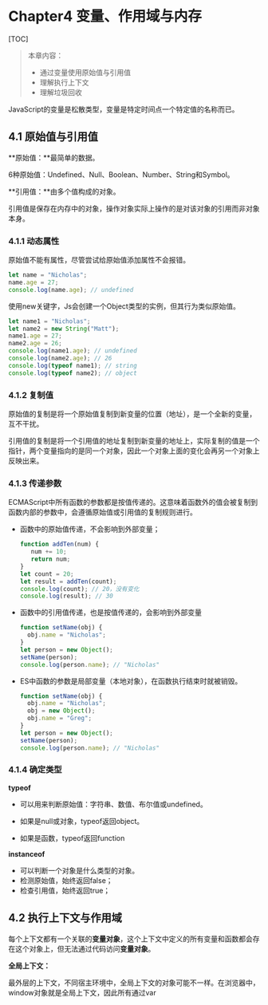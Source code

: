 # Chapter4 变量、作用域与内存

[TOC]

> 本章内容：
>
> - 通过变量使用原始值与引用值
> - 理解执行上下文
> - 理解垃圾回收

JavaScript的变量是松散类型，变量是特定时间点一个特定值的名称而已。

## 4.1 原始值与引用值

**原始值：**最简单的数据。

6种原始值：Undefined、Null、Boolean、Number、String和Symbol。

**引用值：**由多个值构成的对象。

引用值是保存在内存中的对象，操作对象实际上操作的是对该对象的引用而非对象本身。

### 4.1.1 动态属性

原始值不能有属性，尽管尝试给原始值添加属性不会报错。

```js
let name = "Nicholas";
name.age = 27;
console.log(name.age); // undefined
```

使用new关键字，Js会创建一个Object类型的实例，但其行为类似原始值。

```js
let name1 = "Nicholas";
let name2 = new String("Matt");
name1.age = 27;
name2.age = 26;
console.log(name1.age); // undefined
console.log(name2.age); // 26
console.log(typeof name1); // string
console.log(typeof name2); // object
```

### 4.1.2 复制值

原始值的复制是将一个原始值复制到新变量的位置（地址），是一个全新的变量，互不干扰。

引用值的复制是将一个引用值的地址复制到新变量的地址上，实际复制的值是一个指针，两个变量指向的是同一个对象，因此一个对象上面的变化会再另一个对象上反映出来。

### 4.1.3 传递参数

ECMAScript中所有函数的参数都是按值传递的。这意味着函数外的值会被复制到函数内部的参数中，会遵循原始值或引用值的复制规则进行。

- 函数中的原始值传递，不会影响到外部变量；

  ```js
  function addTen(num) {
     num += 10;
     return num;
  }
  let count = 20;
  let result = addTen(count);
  console.log(count); // 20，没有变化
  console.log(result); // 30
  ```

- 函数中的引用值传递，也是按值传递的，会影响到外部变量

  ```js
  function setName(obj) {
    obj.name = "Nicholas";
  }
  let person = new Object();
  setName(person);
  console.log(person.name); // "Nicholas"
  ```

- ES中函数的参数是局部变量（本地对象），在函数执行结束时就被销毁。

  ```js
  function setName(obj) {
    obj.name = "Nicholas";
    obj = new Object();
    obj.name = "Greg";
  }
  let person = new Object();
  setName(person);
  console.log(person.name); // "Nicholas" 
  ```

### 4.1.4 确定类型

**typeof**

- 可以用来判断原始值：字符串、数值、布尔值或undefined。

- 如果是null或对象，typeof返回object。
- 如果是函数，typeof返回function

**instanceof**

- 可以判断一个对象是什么类型的对象。
- 检测原始值，始终返回false；
- 检查引用值，始终返回true；



## 4.2 执行上下文与作用域

每个上下文都有一个关联的**变量对象**，这个上下文中定义的所有变量和函数都会存在这个对象上，但无法通过代码访问**变量对象**。

**全局上下文：**

最外层的上下文，不同宿主环境中，全局上下文的对象可能不一样。在浏览器中，window对象就是全局上下文，因此所有通过var

